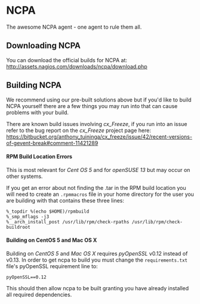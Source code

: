 NCPA
====

The awesome NCPA agent - one agent to rule them all.

Downloading NCPA
----

You can download the official builds for NCPA at: http://assets.nagios.com/downloads/ncpa/download.php

Building NCPA
----
We recommend using our pre-built solutions above but if you'd like to build NCPA yourself there are a few things you may run into that can cause problems with your build.

There are known build issues involving *cx_Freeze*, if you run into an issue refer to the bug report on the *cx_Freeze* project page here: https://bitbucket.org/anthony_tuininga/cx_freeze/issue/42/recent-versions-of-gevent-break#comment-11421289

#### RPM Build Location Errors ####

This is most relevant for _Cent OS 5_ and for _openSUSE 13_ but may occur on other systems.

If you get an error about not finding the .tar in the RPM build location you will need to create an `.rpmmacros` file in your home directory for the user you are building with that contains these three lines:

    %_topdir %(echo $HOME)/rpmbuild
    %_smp_mflags -j3
    %__arch_install_post /usr/lib/rpm/check-rpaths /usr/lib/rpm/check-buildroot

#### Building on CentOS 5 and Mac OS X ####

Building on _CentOS 5_ and _Mac OS X_ requires *pyOpenSSL* v0.12 instead of v0.13. In order to get ncpa to build you must change the `requirements.txt` file's pyOpenSSL requirement line to:

    pyOpenSSL==0.12

This should then allow ncpa to be built granting you have already installed all required dependencies.
